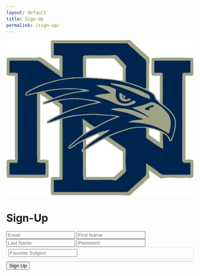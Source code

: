 ```yaml
---
layout: default
title: Sign-Up
permalink: /sign-up/
---
```


<html lang="en">
<head>
  <meta charset="UTF-8">
  <meta name="viewport" content="width=device-width, initial-scale=1.0">
  <title>Sign Up</title>
  <link rel="stylesheet" href="{{site.baseurl}}/signIn.css">
  <link rel="preconnect" href="https://fonts.googleapis.com">
  <link rel="preconnect" href="https://fonts.gstatic.com" crossorigin>
  <link href="https://fonts.googleapis.com/css2?family=Lexend:wght@100..900&display=swap" rel="stylesheet">
  <style>
    .tags-input-container {
      display: flex;
      align-items: center;
      flex-wrap: wrap;
      border: 1px solid #ddd;
      padding: 5px;
      border-radius: 3px;
      cursor: text;
    }

    .tags-input-container input {
      border: none;
      outline: none;
      flex: 1;
      padding: 5px;
    }

    .tag {
      background-color: #007BFF;
      color: white;
      padding: 5px 10px;
      margin: 2px;
      border-radius: 3px;
      display: flex;
      align-items: center;
    }

    .tag .remove-tag {
      margin-left: 10px;
      cursor: pointer;
    }

    .suggestions-container {
      z-index: 100;
      background-color: #fff;
      border: 1px solid #ddd;
      margin-top: 5px; /* Optional: Add some space between the input and dropdown */
    }

    .suggestion {
      padding: 8px;
      color: black;
      cursor: pointer;
    }

    .suggestion:hover {
      background-color: #f0f0f0;
    }
  </style>
</head>
<body>
  <main id="main-holder">
    <div id="brand-logo">
      <img src="../images/icons/dnhs_logo.png" alt="Brand Logo">
    </div>
    <div id="login-div">
      <h1 id="login-header">Sign-Up</h1>
      <form id="login-form">
        <input type="text" name="username" id="username-field" class="login-form-field" placeholder="Email">
        <input type="text" name="firstname" id="firstname-field" class="login-form-field" placeholder="First Name">
        <input type="text" name="lastname" id="lastname-field" class="login-form-field" placeholder="Last Name">
        <input type="password" name="password" id="password-field" class="login-form-field" placeholder="Password">
        <div class="tags-input-container" id="tags-input-container">
          <input type="text" id="subject-input" placeholder="Favorite Subject">
        </div>
        <div id="subject-suggestions" class="suggestions-container"></div>
      </form>
      <input type="submit" value="Sign Up" id="login-form-submit">
    </div>
  </main>

  <script>
    const subjects = [
      'Biology', 'Chemistry', 'Physics', 'Computer Science', 'History', 'Engineering', 'Cybersecurity', 'Psychology','Bioengineering','Biochemistry','Calculus','Statistics','English','Literature','Physical Education','ENS','3D Animation','Studio Art','Music Theory','Art History','Government and Politics','Environmental Science'
    ];

    const selectedSubjects = []; // Array to store selected subjects

    document.getElementById('subject-input').addEventListener('input', function() {
      const input = this.value.toLowerCase();
      const suggestionsContainer = document.getElementById('subject-suggestions');
      suggestionsContainer.innerHTML = '';

      if (input) {
        const filteredSubjects = subjects.filter(subject => subject.toLowerCase().includes(input));
        filteredSubjects.forEach(subject => {
          const suggestionDiv = document.createElement('div');
          suggestionDiv.className = 'suggestion';
          suggestionDiv.textContent = subject;
          suggestionDiv.onclick = function() {
            addTag(subject);
            suggestionsContainer.innerHTML = '';
            document.getElementById('subject-input').value = '';
          };
          suggestionsContainer.appendChild(suggestionDiv);
        });
      }
    });

    document.addEventListener('click', function(event) {
      const suggestionsContainer = document.getElementById('subject-suggestions');
      if (!suggestionsContainer.contains(event.target) && event.target.id !== 'subject-input') {
        suggestionsContainer.innerHTML = '';
      }
    });

    document.getElementById('tags-input-container').addEventListener('click', function() {
      document.getElementById('subject-input').focus();
    });

    document.getElementById('subject-input').addEventListener('keydown', function(event) {
      if (event.key === 'Enter' && this.value.trim() !== '') {
        event.preventDefault();
        addTag(this.value.trim());
        this.value = '';
      }
    });

    function addTag(subject) {
      if (!selectedSubjects.includes(subject)) {
        selectedSubjects.push(subject);

        const tagsContainer = document.getElementById('tags-input-container');
        const tagDiv = document.createElement('div');
        tagDiv.className = 'tag';
        tagDiv.textContent = subject;

        const removeSpan = document.createElement('span');
        removeSpan.className = 'remove-tag';
        removeSpan.textContent = 'x';
        removeSpan.onclick = function() {
          removeTag(subject);
        };

        tagDiv.appendChild(removeSpan);
        tagsContainer.insertBefore(tagDiv, document.getElementById('subject-input'));

        console.log(selectedSubjects); // Log the array of selected subjects
      }
    }

    function removeTag(subject) {
      const index = selectedSubjects.indexOf(subject);
      if (index > -1) {
        selectedSubjects.splice(index, 1);
        const tagsContainer = document.getElementById('tags-input-container');
        tagsContainer.innerHTML = '';
        selectedSubjects.forEach(tag => addTag(tag));
        const inputField = document.createElement('input');
        inputField.type = 'text';
        inputField.id = 'subject-input';
        inputField.placeholder = 'Favorite Subject';
        inputField.addEventListener('input', function() {
          const input = this.value.toLowerCase();
          const suggestionsContainer = document.getElementById('subject-suggestions');
          suggestionsContainer.innerHTML = '';

          if (input) {
            const filteredSubjects = subjects.filter(subject => subject.toLowerCase().includes(input));
            filteredSubjects.forEach(subject => {
              const suggestionDiv = document.createElement('div');
              suggestionDiv.className = 'suggestion';
              suggestionDiv.textContent = subject;
              suggestionDiv.onclick = function() {
                addTag(subject);
                suggestionsContainer.innerHTML = '';
                document.getElementById('subject-input').value = '';
              };
              suggestionsContainer.appendChild(suggestionDiv);
            });
          }
        });
        tagsContainer.appendChild(inputField);

        console.log(selectedSubjects); // Log the array of selected subjects
      }
    }

    var local = "http://localhost:8911";
    var deployed = "https://jcc.stu.nighthawkcodingsociety.com";
    const currentUrl = window.location.href;
    var fetchUrl = deployed;
    if (currentUrl.includes("localhost") || currentUrl.includes("127.0.0.1")) {
        fetchUrl = local;
    }


    function displayErrorMessage(message) {
      // check if error message already exists 
      var existingErrorMessage = document.querySelector('.error-message');
      if (!existingErrorMessage) {
        var errorDiv = document.createElement('div');
        errorDiv.className = 'error-message';
        errorDiv.textContent = message;
        document.getElementById('login-div').appendChild(errorDiv);
      }
    }
    document.getElementById('login-form-submit').addEventListener('click', function(event) { //Used for backend
      event.preventDefault();

      const email = document.getElementById('username-field').value;
      const password = document.getElementById('password-field').value;
      const name = document.getElementById('firstname-field').value + ' ' + document.getElementById('lastname-field').value;
      const usn = email; // Assuming USN is the same as email
      const subjectsOfInterest = selectedSubjects;

      const requestBody = {
        email: email,
        password: password,
        name: name,
        usn: usn,
        subjectsOfInterest: subjectsOfInterest
      };

      console.log(requestBody);

      fetch(fetchUrl + '/api/person/post', {
        method: 'POST',
        headers: {
          'Content-Type': 'application/json'
        },
        body: JSON.stringify(requestBody)
      })
      .then(response => {
        if (!response.ok) {
          throw new Error('Network response was not ok');
        }
        return response.text().then(text => {
          // Try to parse the response as JSON
          try {
            return JSON.parse(text);
          } catch (error) {
            // If parsing fails, return the text as is
            return text;
          }
        });
      })
      .then(data => {
        console.log(data);
      })
      .catch(error => {
        console.error('There was a problem with your fetch operation:', error);
      });
      window.location.replace("{{site.baseurl}}/sign-in/");
    });
  </script>
</body>
</html>

